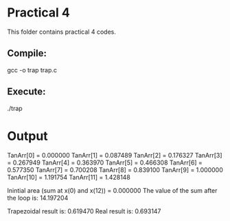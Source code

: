 # Practical 4

This folder contains practical 4 codes.

## Compile:

gcc -o trap trap.c

## Execute:

./trap

# Output
TanArr[0] = 0.000000
TanArr[1] = 0.087489
TanArr[2] = 0.176327
TanArr[3] = 0.267949
TanArr[4] = 0.363970
TanArr[5] = 0.466308
TanArr[6] = 0.577350
TanArr[7] = 0.700208
TanArr[8] = 0.839100
TanArr[9] = 1.000000
TanArr[10] = 1.191754
TanArr[11] = 1.428148

Inintial area (sum at x(0) and x(12)) = 0.000000
The value of the sum after the loop is: 14.197204

Trapezoidal result is: 0.619470
Real result is: 0.693147